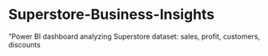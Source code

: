 # Superstore-Business-Insights
“Power BI dashboard analyzing Superstore dataset: sales, profit, customers, discounts
